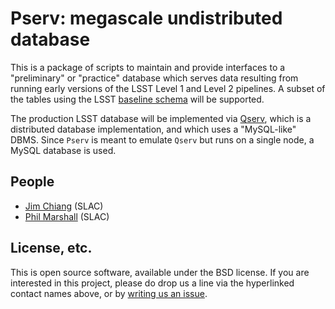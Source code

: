 # Pserv: megascale undistributed database

This is a package of scripts to maintain and provide interfaces to a
"preliminary" or "practice" database which serves data resulting from
running early versions of the LSST Level 1 and Level 2 pipelines.  A
subset of the tables using the LSST [baseline
schema](https://lsst-web.ncsa.illinois.edu/schema/index.php?sVer=baseline)
will be supported.

The production LSST database will be implemented via
[Qserv](https://github.com/lsst/qserv), which is a distributed
database implementation, and which uses a "MySQL-like" DBMS.  Since
`Pserv` is meant to emulate `Qserv` but runs on a single node, a MySQL
database is used.

## People
* [Jim Chiang](https://github.com/DarkEnergyScienceCollaboration/Pserv/issues/new?body=@jchiang87) (SLAC)
* [Phil Marshall](https://github.com/DarkEnergyScienceCollaboration/Pserv/issues/new?body=@drphilmarshall) (SLAC)

## License, etc.

This is open source software, available under the BSD license. If you are interested in this project, please do drop us a line via the hyperlinked contact names above, or by [writing us an issue](https://github.com/DarkEnergyScienceCollaboration/Pserv/issues/new).
